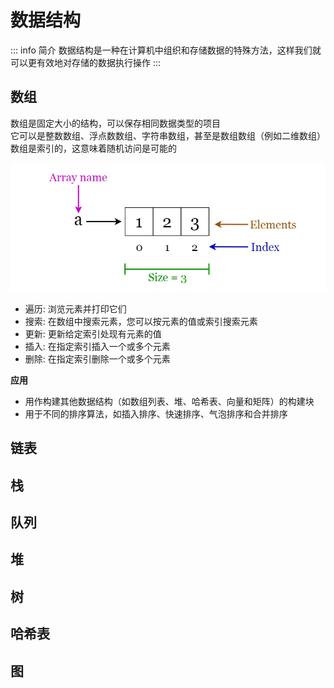 # 数据结构

::: info 简介
数据结构是一种在计算机中组织和存储数据的特殊方法，这样我们就可以更有效地对存储的数据执行操作
:::

## 数组
数组是固定大小的结构，可以保存相同数据类型的项目  
它可以是整数数组、浮点数数组、字符串数组，甚至是数组数组（例如二维数组）
数组是索引的，这意味着随机访问是可能的  

![o.png](./assets/arrays.png)

- 遍历: 浏览元素并打印它们
- 搜索: 在数组中搜索元素，您可以按元素的值或索引搜索元素
- 更新: 更新给定索引处现有元素的值
- 插入: 在指定索引插入一个或多个元素
- 删除: 在指定索引删除一个或多个元素

**应用**
- 用作构建其他数据结构（如数组列表、堆、哈希表、向量和矩阵）的构建块
- 用于不同的排序算法，如插入排序、快速排序、气泡排序和合并排序

## 链表
## 栈
## 队列

## 堆
## 树
## 哈希表
## 图